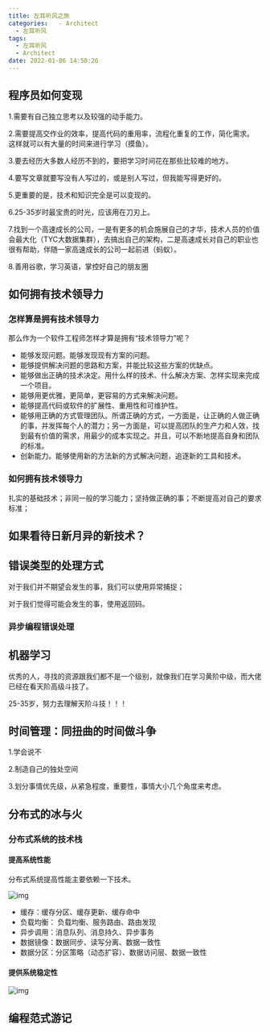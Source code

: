 ```yaml
---
title: 左耳听风之旅
categories:   - Architect
  - 左耳听风
tags:
  - 左耳听风
  - Architect
date: 2022-01-06 14:50:26
---
```



## 程序员如何变现

1.需要有自己独立思考以及较强的动手能力。 

2.需要提高交作业的效率，提高代码的重用率，流程化重复的工作，简化需求。 这样就可以有大量的时间来进行学习（摸鱼）。 

3.要去经历大多数人经历不到的，要把学习时间花在那些比较难的地方。

4.要写文章就要写没有人写过的，或是别人写过，但我能写得更好的。

5.更重要的是，技术和知识完全是可以变现的。

6.25-35岁时最宝贵的时光，应该用在刀刃上。 

7.找到一个高速成长的公司，一是有更多的机会施展自己的才华，技术人员的价值会最大化（TYC大数据集群），去搞出自己的架构，二是高速成长对自己的职业也很有帮助，伴随一家高速成长的公司一起前进（蚂蚁）。 

8.善用谷歌，学习英语，掌控好自己的朋友圈

## 如何拥有技术领导力



### 怎样算是拥有技术领导力

那么作为一个软件工程师怎样才算是拥有“技术领导力”呢？

* 能够发现问题。能够发现现有方案的问题。
* 能够提供解决问题的思路和方案，并能比较这些方案的优缺点。
* 能够做出正确的技术决定。用什么样的技术、什么解决方案、怎样实现来完成一个项目。
* 能够用更优雅，更简单，更容易的方式来解决问题。
* 能够提高代码或软件的扩展性、重用性和可维护性。
* 能够用正确的方式管理团队。所谓正确的方式，一方面是，让正确的人做正确的事，并发挥每个人的潜力；另一方面是，可以提高团队的生产力和人效，找到最有价值的需求，用最少的成本实现之。并且，可以不断地提高自身和团队的标准。
* 创新能力。能够使用新的方法新的方式解决问题，追逐新的工具和技术。

### 如何拥有技术领导力

扎实的基础技术；非同一般的学习能力；坚持做正确的事；不断提高对自己的要求标准；

## 如果看待日新月异的新技术？

## 错误类型的处理方式

对于我们并不期望会发生的事，我们可以使用异常捕捉；

对于我们觉得可能会发生的事，使用返回码。

### 异步编程错误处理



## 机器学习

优秀的人，寻找的资源跟我们都不是一个级别，就像我们在学习黄阶中级，而大佬已经在看天阶高级斗技了。 

25-35岁，努力去理解天阶斗技！！！



## 时间管理：同扭曲的时间做斗争

1.学会说不

2.制造自己的独处空间

3.划分事情优先级，从紧急程度，重要性，事情大小几个角度来考虑。 

## 分布式的冰与火

### 分布式系统的技术栈

#### 提高系统性能

分布式系统提高性能主要依赖一下技术。

![img](https://gitee.com/Goook/pictures/raw/master/uPic/a9edeae125a80f381003d8d9d0056317.png)

* 缓存：缓存分区、缓存更新、缓存命中
* 负载均衡： 负载均衡、服务路由、路由发现
* 异步调用：消息队列、消息持久、异步事务
* 数据镜像：数据同步、读写分离、数据一致性
* 数据分区：分区策略（动态扩容）、数据访问层、数据一致性

#### 提供系统稳定性

![img](https://gitee.com/Goook/pictures/raw/master/uPic/befd21e1b41a257c5028f8c1bc7fa279.png)



## 编程范式游记



